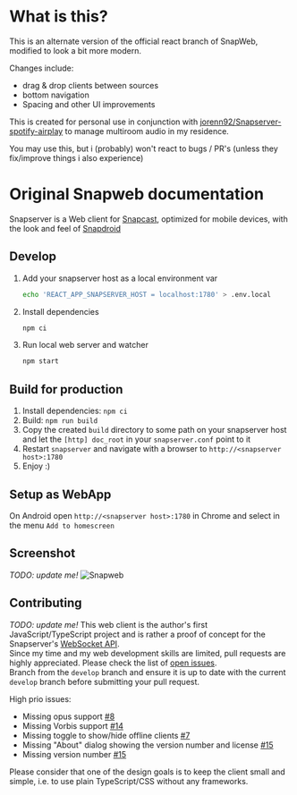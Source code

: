 # What is this?

This is an alternate version of the official react branch of SnapWeb, modified to look a bit more modern.

Changes include: 
- drag & drop clients between sources
- bottom navigation
- Spacing and other UI improvements

This is created for personal use in conjunction with [jorenn92/Snapserver-spotify-airplay](https://github.com/jorenn92/Snapserver-spotify-airplay) to manage multiroom audio in my residence.

You may use this, but i (probably) won't react to bugs / PR's (unless they fix/improve things i also experience)

# Original Snapweb documentation

Snapserver is a Web client for [Snapcast](https://github.com/badaix/snapcast), optimized for
mobile devices, with the look and feel of
[Snapdroid](https://github.com/badaix/snapdroid)

## Develop
1. Add your snapserver host as a local environment var
    ```bash
    echo 'REACT_APP_SNAPSERVER_HOST = localhost:1780' > .env.local
    ```
1. Install dependencies
    ```bash
    npm ci
    ```
1. Run local web server and watcher
    ```bash
    npm start
    ```

## Build for production
1. Install dependencies: `npm ci`
1. Build: `npm run build`
1. Copy the created `build` directory to some path on your snapserver host and
   let the `[http] doc_root` in your `snapserver.conf` point to it
1. Restart `snapserver` and navigate with a browser to
   `http://<snapserver host>:1780`
1. Enjoy :)

## Setup as WebApp

On Android open `http://<snapserver host>:1780` in Chrome and select in the menu
`Add to homescreen`

## Screenshot

_TODO: update me!_
![Snapweb](https://raw.githubusercontent.com/badaix/snapweb/master/snapweb.png)

## Contributing

_TODO: update me!_
This web client is the author's first JavaScript/TypeScript
project and is rather a proof of concept for the Snapserver's
[WebSocket API](https://github.com/badaix/snapcast/blob/master/doc/json_rpc_api/v2_0_0.md).\
Since my time and my web development skills are limited, pull requests are
highly appreciated. Please check the list of
[open issues](https://github.com/badaix/snapweb/issues).\
Branch from the `develop` branch and ensure it is up to date with the current
`develop` branch before submitting your pull request.

High prio issues:

- Missing opus support [#8](https://github.com/badaix/snapweb/issues/8)
- Missing Vorbis support [#14](https://github.com/badaix/snapweb/issues/14)
- Missing toggle to show/hide offline clients
  [#7](https://github.com/badaix/snapweb/issues/7)
- Missing "About" dialog showing the version number and license
  [#15](https://github.com/badaix/snapweb/issues/15)
- Missing version number [#15](https://github.com/badaix/snapweb/issues/15)

Please consider that one of the design goals is to keep the client small and
simple, i.e. to use plain TypeScript/CSS without any frameworks.
